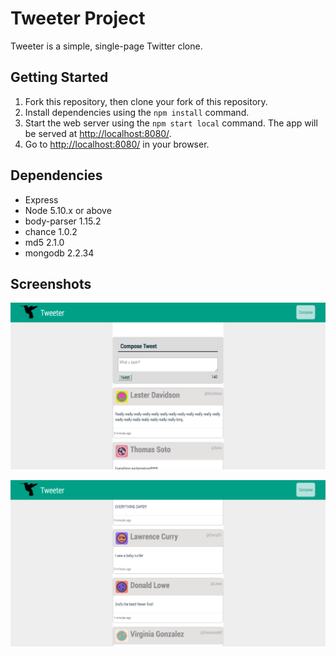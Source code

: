 # Tweeter Project

Tweeter is a simple, single-page Twitter clone.


## Getting Started

1. Fork this repository, then clone your fork of this repository.
2. Install dependencies using the `npm install` command.
3. Start the web server using the `npm start local` command. The app will be served at <http://localhost:8080/>.
4. Go to <http://localhost:8080/> in your browser.

## Dependencies

- Express
- Node 5.10.x or above
- body-parser 1.15.2
- chance 1.0.2
- md5 2.1.0
- mongodb 2.2.34

## Screenshots

![screenshot of top of homepage, with compose box open](https://raw.githubusercontent.com/eaglesham/tweeter/master/docs/Tweeter_homepage_compose.png)

![screenshot of tweets thread](https://raw.githubusercontent.com/eaglesham/tweeter/master/docs/Tweeter_tweets_scroll.png)
